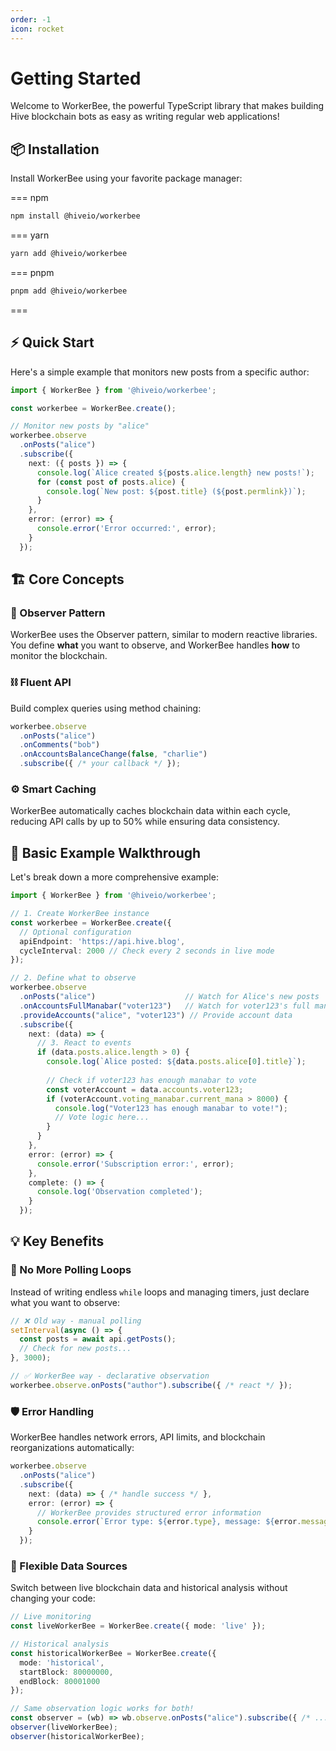 ```yaml
---
order: -1
icon: rocket
---
```


# Getting Started

Welcome to WorkerBee, the powerful TypeScript library that makes building Hive blockchain bots as easy as writing regular web applications!

## :package: Installation

Install WorkerBee using your favorite package manager:

=== npm

```bash
npm install @hiveio/workerbee
```

=== yarn

```bash
yarn add @hiveio/workerbee
```

=== pnpm

```bash
pnpm add @hiveio/workerbee
```

===

## :zap: Quick Start

Here's a simple example that monitors new posts from a specific author:

```typescript
import { WorkerBee } from '@hiveio/workerbee';

const workerbee = WorkerBee.create();

// Monitor new posts by "alice"
workerbee.observe
  .onPosts("alice")
  .subscribe({
    next: ({ posts }) => {
      console.log(`Alice created ${posts.alice.length} new posts!`);
      for (const post of posts.alice) {
        console.log(`New post: ${post.title} (${post.permlink})`);
      }
    },
    error: (error) => {
      console.error('Error occurred:', error);
    }
  });
```

## :building_construction: Core Concepts

### :eyes: Observer Pattern

WorkerBee uses the Observer pattern, similar to modern reactive libraries. You define **what** you want to observe, and WorkerBee handles **how** to monitor the blockchain.

### :chains: Fluent API

Build complex queries using method chaining:

```typescript
workerbee.observe
  .onPosts("alice")
  .onComments("bob")
  .onAccountsBalanceChange(false, "charlie")
  .subscribe({ /* your callback */ });
```

### :gear: Smart Caching

WorkerBee automatically caches blockchain data within each cycle, reducing API calls by up to 50% while ensuring data consistency.

## :scroll: Basic Example Walkthrough

Let's break down a more comprehensive example:

```typescript
import { WorkerBee } from '@hiveio/workerbee';

// 1. Create WorkerBee instance
const workerbee = WorkerBee.create({
  // Optional configuration
  apiEndpoint: 'https://api.hive.blog',
  cycleInterval: 2000 // Check every 2 seconds in live mode
});

// 2. Define what to observe
workerbee.observe
  .onPosts("alice")                    // Watch for Alice's new posts
  .onAccountsFullManabar("voter123")   // Watch for voter123's full manabar
  .provideAccounts("alice", "voter123") // Provide account data
  .subscribe({
    next: (data) => {
      // 3. React to events
      if (data.posts.alice.length > 0) {
        console.log(`Alice posted: ${data.posts.alice[0].title}`);
        
        // Check if voter123 has enough manabar to vote
        const voterAccount = data.accounts.voter123;
        if (voterAccount.voting_manabar.current_mana > 8000) {
          console.log("Voter123 has enough manabar to vote!");
          // Vote logic here...
        }
      }
    },
    error: (error) => {
      console.error('Subscription error:', error);
    },
    complete: () => {
      console.log('Observation completed');
    }
  });
```

## :bulb: Key Benefits

### :no_entry_sign: No More Polling Loops

Instead of writing endless `while` loops and managing timers, just declare what you want to observe:

```typescript
// ❌ Old way - manual polling
setInterval(async () => {
  const posts = await api.getPosts();
  // Check for new posts...
}, 3000);

// ✅ WorkerBee way - declarative observation
workerbee.observe.onPosts("author").subscribe({ /* react */ });
```

### :shield: Error Handling

WorkerBee handles network errors, API limits, and blockchain reorganizations automatically:

```typescript
workerbee.observe
  .onPosts("alice")
  .subscribe({
    next: (data) => { /* handle success */ },
    error: (error) => {
      // WorkerBee provides structured error information
      console.error(`Error type: ${error.type}, message: ${error.message}`);
    }
  });
```

### :arrows_counterclockwise: Flexible Data Sources

Switch between live blockchain data and historical analysis without changing your code:

```typescript
// Live monitoring
const liveWorkerBee = WorkerBee.create({ mode: 'live' });

// Historical analysis
const historicalWorkerBee = WorkerBee.create({
  mode: 'historical',
  startBlock: 80000000,
  endBlock: 80001000
});

// Same observation logic works for both!
const observer = (wb) => wb.observe.onPosts("alice").subscribe({ /* ... */ });
observer(liveWorkerBee);
observer(historicalWorkerBee);
```
